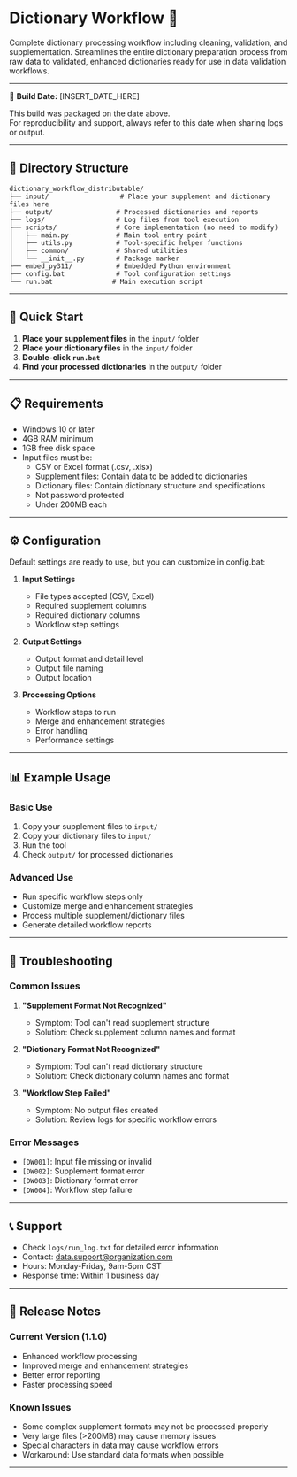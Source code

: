 # Dictionary Workflow 🔄

Complete dictionary processing workflow including cleaning, validation, and supplementation. Streamlines the entire dictionary preparation process from raw data to validated, enhanced dictionaries ready for use in data validation workflows.

---

📅 **Build Date:** [INSERT_DATE_HERE]

This build was packaged on the date above.  
For reproducibility and support, always refer to this date when sharing logs or output.

---

## 📂 Directory Structure

```
dictionary_workflow_distributable/
├── input/                  # Place your supplement and dictionary files here
├── output/                # Processed dictionaries and reports
├── logs/                  # Log files from tool execution
├── scripts/               # Core implementation (no need to modify)
│   ├── main.py            # Main tool entry point
│   ├── utils.py           # Tool-specific helper functions
│   ├── common/            # Shared utilities
│   └── __init__.py        # Package marker
├── embed_py311/           # Embedded Python environment
├── config.bat             # Tool configuration settings
└── run.bat               # Main execution script
```

---

## 🚀 Quick Start

1. **Place your supplement files** in the `input/` folder
2. **Place your dictionary files** in the `input/` folder
3. **Double-click `run.bat`**
4. **Find your processed dictionaries** in the `output/` folder

---

## 📋 Requirements

- Windows 10 or later
- 4GB RAM minimum
- 1GB free disk space
- Input files must be:
  - CSV or Excel format (.csv, .xlsx)
  - Supplement files: Contain data to be added to dictionaries
  - Dictionary files: Contain dictionary structure and specifications
  - Not password protected
  - Under 200MB each

---

## ⚙️ Configuration

Default settings are ready to use, but you can customize in config.bat:

1. **Input Settings**
   - File types accepted (CSV, Excel)
   - Required supplement columns
   - Required dictionary columns
   - Workflow step settings

2. **Output Settings**
   - Output format and detail level
   - Output file naming
   - Output location

3. **Processing Options**
   - Workflow steps to run
   - Merge and enhancement strategies
   - Error handling
   - Performance settings

---

## 📊 Example Usage

### Basic Use
1. Copy your supplement files to `input/`
2. Copy your dictionary files to `input/`
3. Run the tool
4. Check `output/` for processed dictionaries

### Advanced Use
- Run specific workflow steps only
- Customize merge and enhancement strategies
- Process multiple supplement/dictionary files
- Generate detailed workflow reports

---

## 🔎 Troubleshooting

### Common Issues

1. **"Supplement Format Not Recognized"**
   - Symptom: Tool can't read supplement structure
   - Solution: Check supplement column names and format

2. **"Dictionary Format Not Recognized"**
   - Symptom: Tool can't read dictionary structure
   - Solution: Check dictionary column names and format

3. **"Workflow Step Failed"**
   - Symptom: No output files created
   - Solution: Review logs for specific workflow errors

### Error Messages

- `[DW001]`: Input file missing or invalid
- `[DW002]`: Supplement format error
- `[DW003]`: Dictionary format error
- `[DW004]`: Workflow step failure

---

## 📞 Support

- Check `logs/run_log.txt` for detailed error information
- Contact: data.support@organization.com
- Hours: Monday-Friday, 9am-5pm CST
- Response time: Within 1 business day

---

## 📝 Release Notes

### Current Version (1.1.0)
- Enhanced workflow processing
- Improved merge and enhancement strategies
- Better error reporting
- Faster processing speed

### Known Issues
- Some complex supplement formats may not be processed properly
- Very large files (>200MB) may cause memory issues
- Special characters in data may cause workflow errors
- Workaround: Use standard data formats when possible

--- 